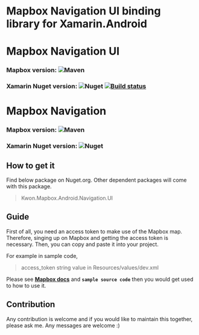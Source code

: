 # Mapbox Navigation UI binding library for Xamarin.Android

# Mapbox Navigation UI
### Mapbox version: ![Maven](https://maven-badges.herokuapp.com/maven-central/com.mapbox.mapboxsdk/mapbox-android-navigation/badge.svg) 
### Xamarin Nuget version: ![Nuget](https://img.shields.io/nuget/v/Kwon.Mapbox.Android.Navigation.UI.svg) [![Build status](https://bradkwon.visualstudio.com/Xamarin%20Binding%20Libraries/_apis/build/status/Mapbox-NavigationUI-Xamarin.Android-CI)](https://bradkwon.visualstudio.com/Xamarin%20Binding%20Libraries/_build/latest?definitionId=11)

# Mapbox Navigation
### Mapbox version: ![Maven](https://maven-badges.herokuapp.com/maven-central/com.mapbox.mapboxsdk/mapbox-android-navigation/badge.svg)
### Xamarin Nuget version: ![Nuget](https://img.shields.io/nuget/v/Kwon.Mapbox.Android.Navigation.svg)

## How to get it
Find below package on Nuget.org. Other dependent packages will come with this package.
> Kwon.Mapbox.Android.Navigation.UI

## Guide
First of all, you need an access token to make use of the Mapbox map. Therefore, singing up on Mapbox and getting the access token is necessary. Then, you can copy and paste it into your project.

For example in sample code,
> access_token string value in Resources/values/dev.xml

Please see **[Mapbox docs](https://www.mapbox.com/android-docs/navigation/overview/)** and **`sample source code`** then you would get used to how to use it.

## Contribution
Any contribution is welcome and if you would like to maintain this together, please ask me. Any messages are welcome :)
